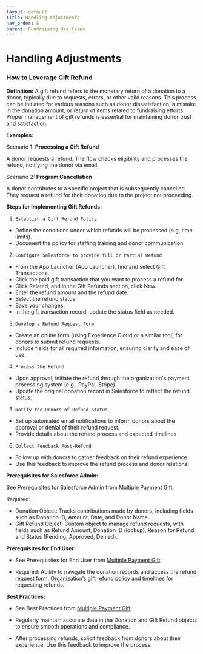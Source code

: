 ```yaml
---
layout: default
title: Handling Adjustments
nav_order: 8
parent: Fundraising Use Cases
---
```


# Handling Adjustments

### How to Leverage Gift Refund

**Definition:**
A gift refund refers to the monetary return of a donation to a donor, typically due to requests, errors, or other valid reasons. This process can be initiated for various reasons such as donor dissatisfaction, a mistake in the donation amount, or return of items related to fundraising efforts. Proper management of gift refunds is essential for maintaining donor trust and satisfaction.

**Examples:** 

Scenario 1: **Processing a Gift Refund**

A donor requests a refund. The flow checks eligibility and processes the refund, notifying the donor via email.

Scenario 2: **Program Cancellation**

A donor contributes to a specific project that is subsequently cancelled. They request a refund for their donation due to the project not proceeding.

**Steps for Implementing Gift Refunds:**

1.     Establish a Gift Refund Policy
* Define the conditions under which refunds will be processed (e.g, time limits).
* Document the policy for staffing training and donor communication.
2.     Configure Salesforce to provide full or Partial Refund
* From the App Launcher (App Launcher), find and select Gift Transactions.
* Click the paid gift transaction that you want to process a refund for.
* Click Related, and in the Gift Refunds section, click New.
* Enter the refund amount and the refund date.
* Select the refund status
* Save your changes.
* In the gift transaction record, update the status field as needed.
3.     Develop a Refund Request Form
* Create an online form (using Experience Cloud or a similar tool) for donors to submit refund requests.
* Include fields for all required information, ensuring clarity and ease of use.
4.     Process the Refund
* Upon approval, initiate the refund through the organization's payment processing system (e.g., PayPal, Stripe).
* Update the original donation record in Salesforce to reflect the refund status.
5.     Notify the Donors of Refund Status
* Set up automated email notifications to inform donors about the approval or denial of their refund request.
* Provide details about the refund process and expected timelines
6.     Collect Feedback Post-Refund
* Follow up with donors to gather feedback on their refund experience.
* Use this feedback to improve the refund process and donor relations. 

**Prerequisites for Salesforce Admin:**

See Prerequisites for Salesforce Admin from [Multiple Payment Gift](use-cases-multiple-payment-gift.md).

Required:

*  Donation Object: Tracks contributions made by donors, including fields such as Donation ID, Amount, Date, and Donor Name.
* Gift Refund Object: Custom object to manage refund requests, with fields such as Refund Amount, Donation ID (lookup), Reason for Refund, and Status (Pending, Approved, Denied).


**Prerequisites for End User:**

* See Prerequisites for End User from [Multiple Payment Gift](use-cases-multiple-payment-gift.md).

* Required: Ability to navigate the donation records and access the refund request form. Organization’s gift refund policy and timelines for requesting refunds. 

**Best Practices:**

* See Best Practices from [Multiple Payment Gift](use-cases-multiple-payment-gift.md).

* Regularly maintain accurate data in the Donation and Gift Refund objects to ensure smooth operations and compliance.
* After processing refunds, solicit feedback from donors about their experience. Use this feedback to improve the process.
